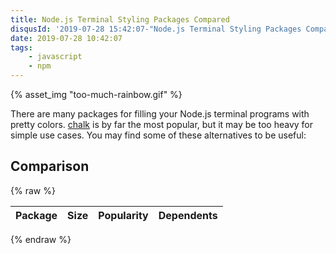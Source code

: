 ```yaml
---
title: Node.js Terminal Styling Packages Compared
disqusId: '2019-07-28 15:42:07-"Node.js Terminal Styling Packages Compared"'
date: 2019-07-28 10:42:07
tags:
    - javascript
    - npm
---
```


{% asset_img "too-much-rainbow.gif" %}

There are many packages for filling your Node.js terminal programs with pretty colors.  [chalk](https://www.npmjs.com/package/chalk) is by far the most popular, but it may be too heavy for simple use cases.  You may find some of these alternatives to be useful:

<!-- more -->

## Comparison
{% raw %}
<table>
    <thead>
        <tr>
            <th>Package</th>
            <th>Size</th>
            <th>Popularity</th>
            <th>Dependents</th>
        </tr>
    </thead>
    <tbody id="comparison"></tbody>
</table>
<script>
var packages = [
    'kleur',
    'colors-cli',
    'colors',
    'ansi-styles',
    'chalk',
    'cli-color',
];
var links = [
    function(pkg){
        return '<a href="https://www.npmjs.com/package/' + pkg + '" target="_blank">' + pkg + '</a>';
    },
    function(pkg){
        return '<a href="https://bundlephobia.com/result?p=' + pkg + '" target="_blank"><img src="https://badgen.net/bundlephobia/min/' + pkg + '"/></a>';
    },
    function(pkg){
        return '<a href="https://www.npmjs.com/package/' + pkg + '" target="_blank"><img src="https://badgen.net/npm/dm/' + pkg + '"/></a>';
    },
    function(pkg){
        return '<a href="https://www.npmjs.com/browse/depended/' + pkg + '" target="_blank"><img src="https://badgen.net/npm/dependents/' + pkg + '"/></a>';
    }
];

var tbody = document.querySelector('#comparison');
function makeRow(package) {
    var row = '<tr>';
    for(var cell of links) {
        row += '<td>' + cell(package) + '</td>'
    }
    row += '</tr>';
    tbody.innerHTML += row;
}

packages.forEach(makeRow);
</script>
{% endraw %}
